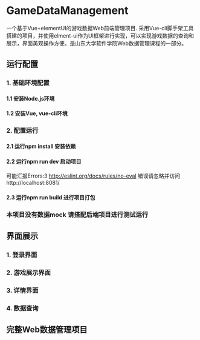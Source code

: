 # GameDataManagement
 一个基于Vue+elementUI的游戏数据Web前端管理项目. 采用Vue-cli脚手架工具搭建的项目，并使用elment-ui作为UI框架进行实现，可以实现游戏数据的查询和展示，界面美观操作方便。是山东大学软件学院Web数据管理课程的一部分。
 
## 运行配置
### 1. 基础环境配置
#### 1.1 安装Node.js环境
#### 1.2 安装Vue, vue-cli环境
### 2. 配置运行
#### 2.1 运行npm install 安装依赖
#### 2.2 运行npm run dev 启动项目
可能汇报Errors:3  http://eslint.org/docs/rules/no-eval 错误请忽略并访问http://localhost:8081/
#### 2.3 运行npm run build 进行项目打包

### 本项目没有数据mock 请搭配后端项目进行测试运行

## 界面展示

### 1. 登录界面
### 2. 游戏展示界面
### 3. 详情界面
### 4. 数据查询

## 完整Web数据管理项目
